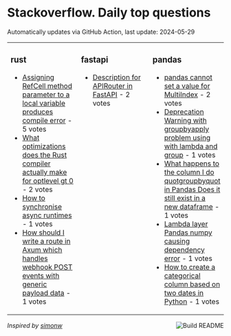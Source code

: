 # Stackoverflow. Daily top questions 

Automatically updates via GitHub Action, last update: <!-- date starts -->2024-05-29<!-- date ends -->


<table><tr><td valign="top" width="33%">

### rust
<!-- rust starts -->
* [Assigning RefCell method parameter to a local variable produces compile error](https://stackoverflow.com/questions/78541557/assigning-refcell-method-parameter-to-a-local-variable-produces-compile-error) - 5 votes
* [What optimizations does the Rust compiler actually make for optlevel gt 0](https://stackoverflow.com/questions/78541490/what-optimizations-does-the-rust-compiler-actually-make-for-opt-level-0) - 2 votes
* [How to synchronise async runtimes](https://stackoverflow.com/questions/78545378/how-to-synchronise-async-runtimes) - 1 votes
* [How should I write a route in Axum which handles webhook POST events with generic payload data](https://stackoverflow.com/questions/78544881/how-should-i-write-a-route-in-axum-which-handles-webhook-post-events-with-generi) - 1 votes
<!-- rust ends -->
</td><td valign="top" width="34%">


### fastapi
<!-- fastapi starts -->
* [Description for APIRouter in FastAPI](https://stackoverflow.com/questions/78543852/description-for-apirouter-in-fastapi) - 2 votes
<!-- fastapi ends -->
</td><td valign="top" width="34%">


### pandas
<!-- pandas starts -->
* [pandas cannot set a value for MultiIndex](https://stackoverflow.com/questions/78551302/pandas-cannot-set-a-value-for-multiindex) - 2 votes
* [Deprecation Warning with groupbyapply  problem using with lambda and group](https://stackoverflow.com/questions/78542997/deprecation-warning-with-groupby-apply-problem-using-with-lambda-and-group) - 1 votes
* [What happens to the column I do quotgroupbyquot in Pandas Does it still exist in a new dataframe](https://stackoverflow.com/questions/78550440/what-happens-to-the-column-i-do-groupby-in-pandas-does-it-still-exist-in-a-ne) - 1 votes
* [Lambda layer Pandas numpy causing dependency error](https://stackoverflow.com/questions/78545208/lambda-layer-pandas-numpy-causing-dependency-error) - 1 votes
* [How to create a categorical column based on two dates in Python](https://stackoverflow.com/questions/78544072/how-to-create-a-categorical-column-based-on-two-dates-in-python) - 1 votes
<!-- pandas ends -->
</td></tr></table>

<a href="https://github.com/hp0404/hp0404/actions"><img src="https://github.com/hp0404/hp0404/workflows/Build%20README/badge.svg" align="right" alt="Build README"></a> <p>*Inspired by  [simonw](https://github.com/simonw/simonw)*</p>
